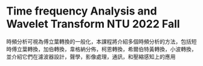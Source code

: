 # Time frequency Analysis and Wavelet Transform NTU 2022 Fall
時頻分析可視為傅立葉轉換的一般化，本課程將介紹多個時頻分析的方法，包括短時傅立葉轉換，加伯轉換，韋格納分佈，柯恩轉換，希爾伯特黃轉換，小波轉換，並介紹它們在濾波器設計，聲學，影像處理，通訊，和壓縮感知上的應用 
